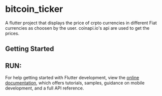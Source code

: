 # bitcoin_ticker

A flutter project that displays the price of crpto currencies in different Fiat currencies as choosen by the user.
coinapi.io's api are used to get the prices.

## Getting Started
RUN:
- 

For help getting started with Flutter development, view the
[online documentation](https://docs.flutter.dev/), which offers tutorials,
samples, guidance on mobile development, and a full API reference.
